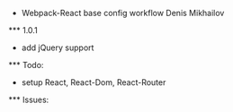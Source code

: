 * Webpack-React base config workflow
Denis Mikhailov

*** 1.0.1
- add jQuery support


*** Todo:
- setup React, React-Dom, React-Router

*** Issues:
